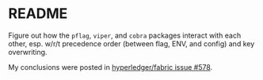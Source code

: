 # README

Figure out how the `pflag`, `viper`, and `cobra` packages interact with each other, esp. w/r/t precedence order (between flag, ENV, and config) and key overwriting.

My conclusions were posted in [hyperledger/fabric issue #578](https://github.com/hyperledger/fabric/issues/578#issuecomment-223743937).
